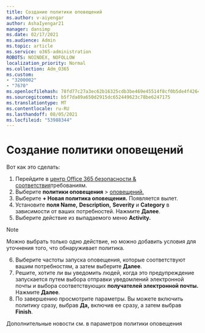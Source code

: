 ```yaml
---
title: Создание политики оповещений
ms.author: v-aiyengar
author: AshaIyengar21
manager: dansimp
ms.date: 02/17/2021
ms.audience: Admin
ms.topic: article
ms.service: o365-administration
ROBOTS: NOINDEX, NOFOLLOW
localization_priority: Normal
ms.collection: Adm_O365
ms.custom:
- "3200002"
- "7670"
ms.openlocfilehash: 78fd77c27a3ec62b16325cdb3be469e45514f8cf0b5de4f4264f080b23627eef
ms.sourcegitcommit: b5f7da89a650d2915dc652449623c78be6247175
ms.translationtype: MT
ms.contentlocale: ru-RU
ms.lasthandoff: 08/05/2021
ms.locfileid: "53988344"
---
```

# <a name="create-an-alert-policy"></a>Создание политики оповещений

Вот как это сделать:

1. Перейдите в [центр Office 365 безопасности & соответствия](https://go.microsoft.com/fwlink/p/?linkid=2077143)требованиям.
1. Выберите **политики оповещения**  >  [оповещений.](https://go.microsoft.com/fwlink/?linkid=2103208)
1. Выберите **+ Новая политика оповещения.** Появляется вылет.
1. Установите **поля Name,** **Description,** **Severity** и **Category** в зависимости от ваших потребностей. Нажмите **Далее**.
1. Выберите действие из выпадаемого меню **Activity.**
> [!NOTE]
>  Можно выбрать только одно действие, но можно добавить условия для уточнения того, что обнаруживает политика.
6. Выберите частоты запуска оповещения, которые соответствуют вашим потребностям, а затем выберите **Далее**.
7. Решите, хотите ли вы уведомить людей, когда  это предупреждение запускается путем выбора отправки уведомлений электронной почты и выбора соответствующих **получателей электронной почты.** Нажмите **Далее**.
8. По завершению просмотрите параметры. Вы можете включить политику сразу, выбрав **Да,** включив ее сразу, а затем выбрав **Finish**.

Дополнительные новости см. в параметров политики оповещения

